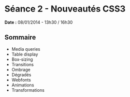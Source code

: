 # Séance 2 - Nouveautés CSS3

**Date :** 08/01/2014 - 13h30 / 16h30

## Sommaire

* Media queries
* Table display
* Box-sizing
* Transitions
* Ombrage
* Dégradés
* Webfonts
* Animations
* Transformations